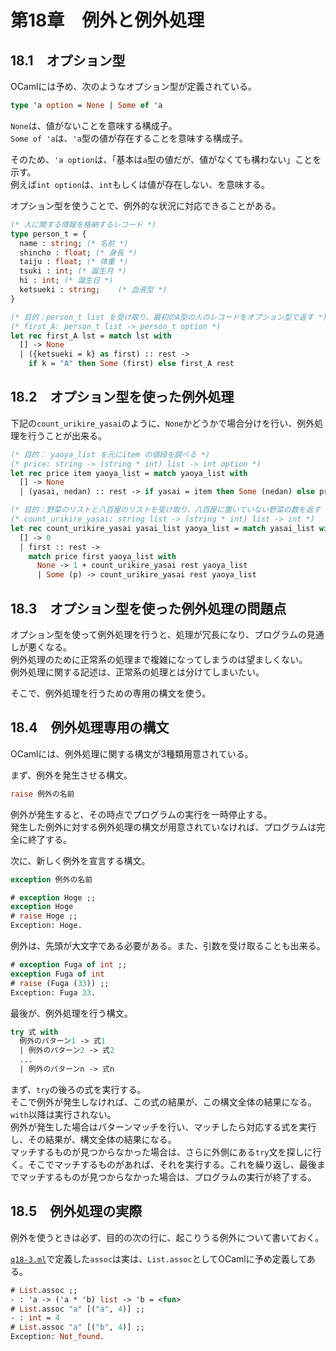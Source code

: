 # 第18章　例外と例外処理

## 18.1　オプション型

OCamlには予め、次のようなオプション型が定義されている。

```ocaml
type 'a option = None | Some of 'a
```

`None`は、値がないことを意味する構成子。  
`Some of 'a`は、`'a`型の値が存在することを意味する構成子。

そのため、`'a option`は、「基本は`a`型の値だが、値がなくても構わない」ことを示す。  
例えば`int option`は、`int`もしくは値が存在しない、を意味する。

オプション型を使うことで、例外的な状況に対応できることがある。

```ocaml
(* 人に関する情報を格納するレコード *)
type person_t = {
  name : string; (* 名前 *)
  shincho : float; (* 身長 *)
  taiju : float; (* 体重 *)
  tsuki : int; (* 誕生月 *)
  hi : int; (* 誕生日 *) 
  ketsueki : string;	(* 血液型 *)
}

(* 目的：person_t list を受け取り、最初のA型の人のレコードをオプション型で返す *)
(* first_A: person_t list -> person_t option *)
let rec first_A lst = match lst with
  [] -> None
  | ({ketsueki = k} as first) :: rest ->
    if k = "A" then Some (first) else first_A rest
```

## 18.2　オプション型を使った例外処理

下記の`count_urikire_yasai`のように、`None`かどうかで場合分けを行い、例外処理を行うことが出来る。

```ocaml
(* 目的： yaoya_list を元にitem の値段を調べる *)
(* price: string -> (string * int) list -> int option *)
let rec price item yaoya_list = match yaoya_list with
  [] -> None
  | (yasai, nedan) :: rest -> if yasai = item then Some (nedan) else price item rest

(* 目的：野菜のリストと八百屋のリストを受け取り、八百屋に置いていない野菜の数を返す *)
(* count_urikire_yasai: string list -> (string * int) list -> int *)
let rec count_urikire_yasai yasai_list yaoya_list = match yasai_list with
  [] -> 0
  | first :: rest ->
    match price first yaoya_list with
      None -> 1 + count_urikire_yasai rest yaoya_list
      | Some (p) -> count_urikire_yasai rest yaoya_list
```

## 18.3　オプション型を使った例外処理の問題点

オプション型を使って例外処理を行うと、処理が冗長になり、プログラムの見通しが悪くなる。  
例外処理のために正常系の処理まで複雑になってしまうのは望ましくない。  
例外処理に関する記述は、正常系の処理とは分けてしまいたい。

そこで、例外処理を行うための専用の構文を使う。

## 18.4　例外処理専用の構文

OCamlには、例外処理に関する構文が3種類用意されている。

まず、例外を発生させる構文。

```ocaml
raise 例外の名前
```

例外が発生すると、その時点でプログラムの実行を一時停止する。  
発生した例外に対する例外処理の構文が用意されていなければ、プログラムは完全に終了する。

次に、新しく例外を宣言する構文。

```ocaml
exception 例外の名前
```

```ocaml
# exception Hoge ;;
exception Hoge
# raise Hoge ;;
Exception: Hoge.
```

例外は、先頭が大文字である必要がある。また、引数を受け取ることも出来る。

```ocaml
# exception Fuga of int ;;
exception Fuga of int
# raise (Fuga (33)) ;;
Exception: Fuga 33.
```

最後が、例外処理を行う構文。

```ocaml
try 式 with
  例外のパターン1 -> 式1
  | 例外のパターン2 -> 式2
  ...
  | 例外のパターンn -> 式n
```

まず、`try`の後ろの式を実行する。  
そこで例外が発生しなければ、この式の結果が、この構文全体の結果になる。`with`以降は実行されない。  
例外が発生した場合はパターンマッチを行い、マッチしたら対応する式を実行し、その結果が、構文全体の結果になる。  
マッチするものが見つからなかった場合は、さらに外側にある`try`文を探しに行く。そこでマッチするものがあれば、それを実行する。これを繰り返し、最後までマッチするものが見つからなかった場合は、プログラムの実行が終了する。

## 18.5　例外処理の実際

例外を使うときは必ず、目的の次の行に、起こりうる例外について書いておく。

[`q18-3.ml`](./q18-3.ml)で定義した`assoc`は実は、`List.assoc`としてOCamlに予め定義してある。

```ocaml
# List.assoc ;;
- : 'a -> ('a * 'b) list -> 'b = <fun>
# List.assoc "a" [("a", 4)] ;;
- : int = 4
# List.assoc "a" [("b", 4)] ;;
Exception: Not_found.
```
